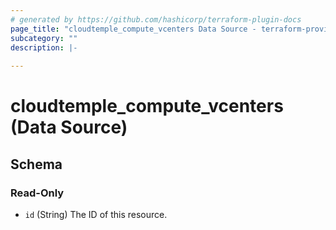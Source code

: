 ```yaml
---
# generated by https://github.com/hashicorp/terraform-plugin-docs
page_title: "cloudtemple_compute_vcenters Data Source - terraform-provider-cloudtemple"
subcategory: ""
description: |-
  
---
```


# cloudtemple_compute_vcenters (Data Source)





<!-- schema generated by tfplugindocs -->
## Schema

### Read-Only

- `id` (String) The ID of this resource.


